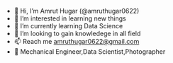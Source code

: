 - 👋 Hi, I’m Amrut Hugar (@amruthugar0622)
- 👀 I’m interested in learning new things
- 🌱 I’m currently learning Data Science
- 💞️ I’m looking to gain knowledege in all field
- 📫 Reach me amruthugar0622@gmail.com
- 🤩 Mechanical Engineer,Data Scientist,Photographer

<!---
amruthugar0622/amruthugar0622 is a ✨ special ✨ repository because its `README.md` (this file) appears on your GitHub profile.
You can click the Preview link to take a look at your changes.
--->
